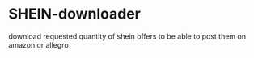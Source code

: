 # SHEIN-downloader
download requested quantity of shein offers to be able to post them on amazon or allegro
